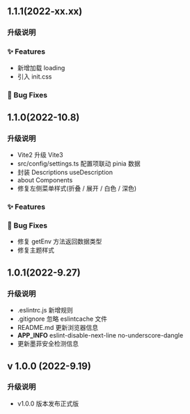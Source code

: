 ## 1.1.1(2022-xx.xx)

### 升级说明

### ✨ Features

- 新增加载 loading
- 引入 init.css

### 🐛 Bug Fixes

## 1.1.0(2022-10.8)

### 升级说明

- Vite2 升级 Vite3
- src/config/settings.ts 配置项联动 pinia 数据
- 封装 Descriptions useDescription
- about Components
- 修复左侧菜单样式(折叠 / 展开 / 白色 / 深色)

### ✨ Features

### 🐛 Bug Fixes

- 修复 getEnv 方法返回数据类型
- 修复主题样式

## 1.0.1(2022-9.27)

### 升级说明

- .eslintrc.js 新增规则
- .gitignore 忽略 eslintcache 文件
- README.md 更新浏览器信息
- **APP_INFO** eslint-disable-next-line no-underscore-dangle
- 更新墨菲安全检测信息

## v 1.0.0 (2022-9.19)

### 升级说明

- v1.0.0 版本发布正式版
